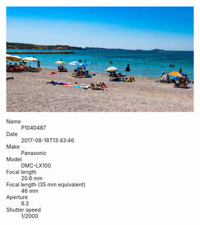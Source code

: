 [![P1040487](/photos/hd/P1040487.jpg)](/photos/full/P1040487.jpg?raw=true)

<dl>
  <dt>Name</dt>
  <dd>P1040487</dd>
  <dt>Date</dt>
  <dd>2017-08-18T13:43:46</dd>
  <dt>Make</dt>
  <dd>Panasonic</dd>
  <dt>Model</dt>
  <dd>DMC-LX100</dd>
  <dt>Focal length</dt>
  <dd>20.6 mm</dd>
  <dt>Focal length (35 mm equivalent)</dt>
  <dd>46 mm</dd>
  <dt>Aperture</dt>
  <dd>6.3</dd>
  <dt>Shutter speed</dt>
  <dd>1/2000</dd>
</dl>
